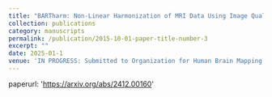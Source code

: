 ```yaml
---
title: "BARTharm: Non-Linear Harmonization of MRI Data Using Image Quality Metrics"
collection: publications
category: manuscripts
permalink: /publication/2015-10-01-paper-title-number-3
excerpt: ""
date: 2025-01-1
venue: 'IN PROGRESS: Submitted to Organization for Human Brain Mapping (OHBM) conference and aiming for Imaging Neuroscience Journal'
---
```

paperurl: 'https://arxiv.org/abs/2412.00160'
